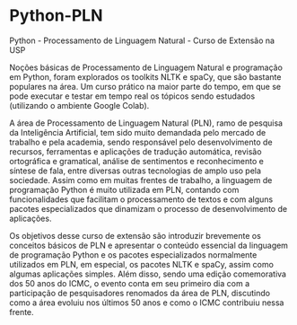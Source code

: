 # Python-PLN
Python - Processamento de Linguagem Natural - Curso de Extensão na USP

Noções básicas de Processamento de Linguagem Natural e programação em Python, foram explorados os toolkits NLTK e spaCy, que são bastante populares na área. 
Um curso prático na maior parte do tempo, em que se pode executar e testar em tempo real os tópicos sendo estudados (utilizando o ambiente Google Colab).

A área de Processamento de Linguagem Natural (PLN), ramo de pesquisa da Inteligência Artificial, tem sido muito demandada pelo mercado de trabalho e pela academia, sendo responsável pelo desenvolvimento de recursos, ferramentas e aplicações de tradução automática, revisão ortográfica e gramatical, análise de sentimentos e reconhecimento e síntese de fala, entre diversas outras tecnologias de amplo uso pela sociedade. Assim como em muitas frentes de trabalho, a linguagem de programação Python é muito utilizada em PLN, contando com funcionalidades que facilitam o processamento de textos e com alguns pacotes especializados que dinamizam o processo de desenvolvimento de aplicações.

Os objetivos desse curso de extensão são introduzir brevemente os conceitos básicos de PLN e apresentar o conteúdo essencial da linguagem de programação Python e os pacotes especializados normalmente utilizados em PLN, em especial, os pacotes NLTK e spaCy, assim como algumas aplicações simples. Além disso, sendo uma edição comemorativa dos 50 anos do ICMC, o evento conta em seu primeiro dia com a participação de pesquisadores renomados da área de PLN, discutindo como a área evoluiu nos últimos 50 anos e como o ICMC contribuiu nessa frente.

